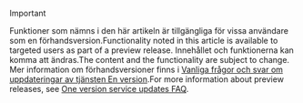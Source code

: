 > [!IMPORTANT]
> <span data-ttu-id="916b3-101">Funktioner som nämns i den här artikeln är tillgängliga för vissa användare som en förhandsversion.</span><span class="sxs-lookup"><span data-stu-id="916b3-101">Functionality noted in this article is available to targeted users as part of a preview release.</span></span> <span data-ttu-id="916b3-102">Innehållet och funktionerna kan komma att ändras.</span><span class="sxs-lookup"><span data-stu-id="916b3-102">The content and the functionality are subject to change.</span></span> <span data-ttu-id="916b3-103">Mer information om förhandsversioner finns i [Vanliga frågor och svar om uppdateringar av tjänsten En version](https://docs.microsoft.com/dynamics365/unified-operations/fin-and-ops/get-started/one-version).</span><span class="sxs-lookup"><span data-stu-id="916b3-103">For more information about preview releases, see [One version service updates FAQ](https://docs.microsoft.com/dynamics365/unified-operations/fin-and-ops/get-started/one-version).</span></span>
